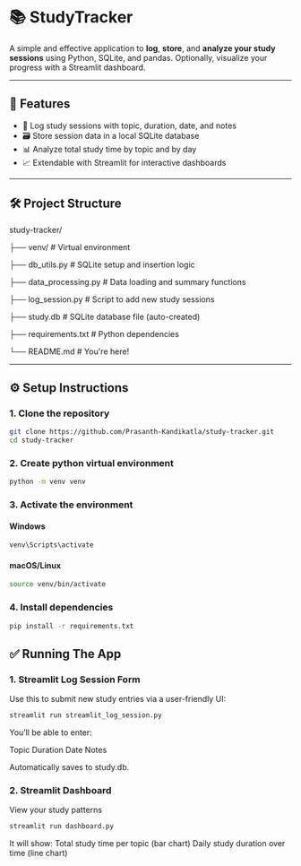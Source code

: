 # 📚 StudyTracker

A simple and effective application to **log**, **store**, and **analyze your study sessions** using Python, SQLite, and pandas. Optionally, visualize your progress with a Streamlit dashboard.

---

## 🚀 Features

- 📅 Log study sessions with topic, duration, date, and notes
- 🗃️ Store session data in a local SQLite database
- 📊 Analyze total study time by topic and by day
- 📈 Extendable with Streamlit for interactive dashboards

---

## 🛠️ Project Structure

study-tracker/

├── venv/ # Virtual environment

├── db_utils.py # SQLite setup and insertion logic

├── data_processing.py # Data loading and summary functions

├── log_session.py # Script to add new study sessions

├── study.db # SQLite database file (auto-created)

├── requirements.txt # Python dependencies

└── README.md # You're here!



---

## ⚙️ Setup Instructions

### 1. Clone the repository
```bash
git clone https://github.com/Prasanth-Kandikatla/study-tracker.git
cd study-tracker
```

### 2. Create python virtual environment
```bash
python -m venv venv
```

### 3. Activate the environment
#### Windows
```bash
venv\Scripts\activate
```
#### macOS/Linux
```bash
source venv/bin/activate
```
### 4. Install dependencies
```bash
pip install -r requirements.txt
```
## ✅ Running The App
### 1. Streamlit Log Session Form
Use this to submit new study entries via a user-friendly UI:
```bash
streamlit run streamlit_log_session.py
```
You’ll be able to enter:

  Topic
  Duration
  Date
  Notes

Automatically saves to study.db.

### 2. Streamlit Dashboard
View your study patterns
```bash
streamlit run dashboard.py
```
It will show:
Total study time per topic (bar chart)
Daily study duration over time (line chart)
